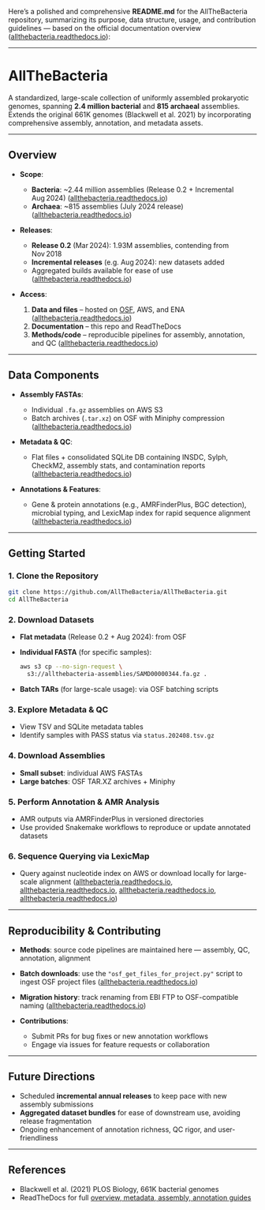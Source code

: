 Here’s a polished and comprehensive **README.md** for the AllTheBacteria repository, summarizing its purpose, data structure, usage, and contribution guidelines — based on the official documentation overview ([allthebacteria.readthedocs.io][1]):

---

# AllTheBacteria

A standardized, large-scale collection of uniformly assembled prokaryotic genomes, spanning **2.4 million bacterial** and **815 archaeal** assemblies. Extends the original 661K genomes (Blackwell et al. 2021) by incorporating comprehensive assembly, annotation, and metadata assets.

---

## Overview

* **Scope**:

  * **Bacteria**: \~2.44 million assemblies (Release 0.2 + Incremental Aug 2024) ([allthebacteria.readthedocs.io][1])
  * **Archaea**: \~815 assemblies (July 2024 release) ([allthebacteria.readthedocs.io][1])
* **Releases**:

  * **Release 0.2** (Mar 2024): 1.93M assemblies, contending from Nov 2018
  * **Incremental releases** (e.g. Aug 2024): new datasets added
  * Aggregated builds available for ease of use ([allthebacteria.readthedocs.io][1])
* **Access**:

  1. **Data and files** – hosted on [OSF](https://osf.io/xv7q9), AWS, and ENA ([allthebacteria.readthedocs.io][1])
  2. **Documentation** – this repo and ReadTheDocs
  3. **Methods/code** – reproducible pipelines for assembly, annotation, and QC ([allthebacteria.readthedocs.io][1])

---

## Data Components

* **Assembly FASTAs**:

  * Individual `.fa.gz` assemblies on AWS S3
  * Batch archives (`.tar.xz`) on OSF with Miniphy compression ([allthebacteria.readthedocs.io][2])
* **Metadata & QC**:

  * Flat files + consolidated SQLite DB containing INSDC, Sylph, CheckM2, assembly stats, and contamination reports ([allthebacteria.readthedocs.io][3])
* **Annotations & Features**:

  * Gene & protein annotations (e.g., AMRFinderPlus, BGC detection), microbial typing, and LexicMap index for rapid sequence alignment ([allthebacteria.readthedocs.io][4])

---

## Getting Started

### 1. Clone the Repository

```bash
git clone https://github.com/AllTheBacteria/AllTheBacteria.git
cd AllTheBacteria
```

### 2. Download Datasets

* **Flat metadata** (Release 0.2 + Aug 2024): from OSF
* **Individual FASTA** (for specific samples):

  ```bash
  aws s3 cp --no-sign-request \
    s3://allthebacteria-assemblies/SAMD00000344.fa.gz .
  ```
* **Batch TARs** (for large-scale usage): via OSF batching scripts

### 3. Explore Metadata & QC

* View TSV and SQLite metadata tables
* Identify samples with PASS status via `status.202408.tsv.gz`

### 4. Download Assemblies

* **Small subset**: individual AWS FASTAs
* **Large batches**: OSF TAR.XZ archives + Miniphy

### 5. Perform Annotation & AMR Analysis

* AMR outputs via AMRFinderPlus in versioned directories
* Use provided Snakemake workflows to reproduce or update annotated datasets

### 6. Sequence Querying via LexicMap

* Query against nucleotide index on AWS or download locally for large-scale alignment ([allthebacteria.readthedocs.io][5], [allthebacteria.readthedocs.io][2], [allthebacteria.readthedocs.io][3], [allthebacteria.readthedocs.io][4])

---

## Reproducibility & Contributing

* **Methods**: source code pipelines are maintained here — assembly, QC, annotation, alignment
* **Batch downloads**: use the `"osf_get_files_for_project.py"` script to ingest OSF project files ([allthebacteria.readthedocs.io][6])
* **Migration history**: track renaming from EBI FTP to OSF-compatible naming ([allthebacteria.readthedocs.io][7])
* **Contributions**:

  * Submit PRs for bug fixes or new annotation workflows
  * Engage via issues for feature requests or collaboration

---

## Future Directions

* Scheduled **incremental annual releases** to keep pace with new assembly submissions
* **Aggregated dataset bundles** for ease of downstream use, avoiding release fragmentation
* Ongoing enhancement of annotation richness, QC rigor, and user-friendliness

---

## References

* Blackwell et al. (2021) PLOS Biology, 661K bacterial genomes
* ReadTheDocs for full [overview, metadata, assembly, annotation guides](https://allthebacteria.readthedocs.io/en/latest/overview.html)


[1]: https://allthebacteria.readthedocs.io/en/latest/overview.html?utm_source=chatgpt.com "Overview — AllTheBacteria documentation"
[2]: https://allthebacteria.readthedocs.io/en/latest/assemblies.html?utm_source=chatgpt.com "Assemblies — AllTheBacteria documentation"
[3]: https://allthebacteria.readthedocs.io/en/latest/sample_metadata.html?utm_source=chatgpt.com "Metadata and QC — AllTheBacteria documentation"
[4]: https://allthebacteria.readthedocs.io/en/latest/amr.html?utm_source=chatgpt.com "Antimicrobial Resistance — AllTheBacteria documentation"
[5]: https://allthebacteria.readthedocs.io/en/latest/lexicmap.html?utm_source=chatgpt.com "Sequence alignment with LexicMap — AllTheBacteria documentation"
[6]: https://allthebacteria.readthedocs.io/en/latest/osf_downloads.html?utm_source=chatgpt.com "Batch downloading from OSF — AllTheBacteria documentation"
[7]: https://allthebacteria.readthedocs.io/en/latest/ebi2osf.html?utm_source=chatgpt.com "Migration from EBI FTP to OSF — AllTheBacteria documentation"
